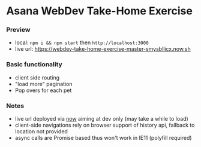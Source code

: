 # Asana WebDev Take-Home Exercise

### Preview

* local: `npm i && npm start` then `http://localhost:3000`
* live url: https://webdev-take-home-exercise-master-smysblljcx.now.sh

### Basic functionality

* client side routing
* "load more" pagination
* Pop overs for each pet

### Notes

* live url deployed via [now](https://zeit.co/now) aiming at dev only (may take a while to load)
* client-side navigations rely on browser support of history api, fallback to location not provided
* async calls are Promise based thus won't work in IE11 (polyfill required)
